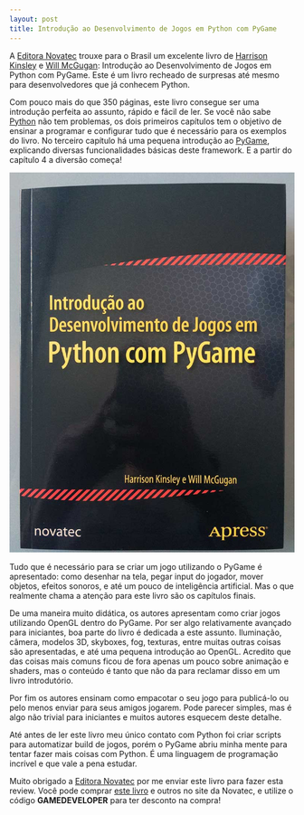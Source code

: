 ```yaml
---
layout: post
title: Introdução ao Desenvolvimento de Jogos em Python com PyGame
---
```


A [Editora Novatec](http://www.novatec.com.br/livros/intropygame/) trouxe para o Brasil um excelente livro de [Harrison Kinsley](https://pythonprogramming.net/) e [Will McGugan](https://www.willmcgugan.com/): Introdução ao Desenvolvimento de Jogos em Python com PyGame. Este é um livro recheado de surpresas até mesmo para desenvolvedores que já conhecem Python.

Com pouco mais do que 350 páginas, este livro consegue ser uma introdução perfeita ao assunto, rápido e fácil de ler. Se você não sabe [Python](https://www.python.org/) não tem problemas, os dois primeiros capítulos tem o objetivo de ensinar a programar e configurar tudo que é necessário para os exemplos do livro. No terceiro capítulo há uma pequena introdução ao [PyGame](http://pygame.org/), explicando diversas funcionalidades básicas deste framework. E a partir do capítulo 4 a diversão começa!

![Introdução ao Desenvolvimento de Jogos em Python com PyGame](../content/images/2016/01/livro-pygame2-768x1024.jpg)

Tudo que é necessário para se criar um jogo utilizando o PyGame é apresentado: como desenhar na tela, pegar input do jogador, mover objetos, efeitos sonoros, e até um pouco de inteligência artificial. Mas o que realmente chama a atenção para este livro são os capítulos finais.

De uma maneira muito didática, os autores apresentam como criar jogos utilizando OpenGL dentro do PyGame. Por ser algo relativamente avançado para iniciantes, boa parte do livro é dedicada a este assunto. Iluminação, câmera, modelos 3D, skyboxes, fog, texturas, entre muitas outras coisas são apresentadas, e até uma pequena introdução ao OpenGL. Acredito que das coisas mais comuns ficou de fora apenas um pouco sobre animação e shaders, mas o conteúdo é tanto que não da para reclamar disso em um livro introdutório.

Por fim os autores ensinam como empacotar o seu jogo para publicá-lo ou pelo menos enviar para seus amigos jogarem. Pode parecer simples, mas é algo não trivial para iniciantes e muitos autores esquecem deste detalhe.

Até antes de ler este livro meu único contato com Python foi criar scripts para automatizar build de jogos, porém o PyGame abriu minha mente para tentar fazer mais coisas com Python. É uma linguagem de programação incrível e que vale a pena estudar.

Muito obrigado a [Editora Novatec](http://novatec.com.br/ "Novatec") por me enviar este livro para fazer esta review. Você pode comprar [este livro](http://www.novatec.com.br/livros/intropygame/ "Livro Android") e outros no site da Novatec, e utilize o código **GAMEDEVELOPER** para ter desconto na compra!
